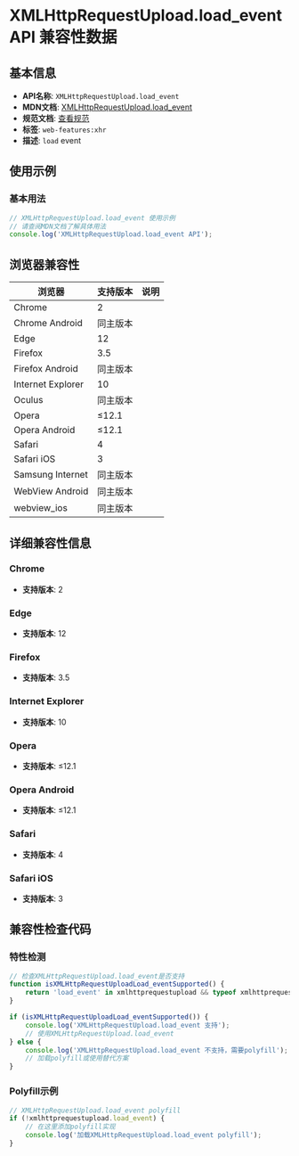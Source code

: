 # XMLHttpRequestUpload.load_event API 兼容性数据

## 基本信息

- **API名称**: `XMLHttpRequestUpload.load_event`
- **MDN文档**: [XMLHttpRequestUpload.load_event](https://developer.mozilla.org/docs/Web/API/XMLHttpRequestEventTarget/load_event)
- **规范文档**: [查看规范](https://xhr.spec.whatwg.org/#event-xhr-load,https://xhr.spec.whatwg.org/#handler-xhr-onload)
- **标签**: `web-features:xhr`
- **描述**: `load` event

## 使用示例

### 基本用法

```javascript
// XMLHttpRequestUpload.load_event 使用示例
// 请查阅MDN文档了解具体用法
console.log('XMLHttpRequestUpload.load_event API');
```

## 浏览器兼容性

| 浏览器 | 支持版本 | 说明 |
|--------|----------|------|
| Chrome | 2 |  |
| Chrome Android | 同主版本 |  |
| Edge | 12 |  |
| Firefox | 3.5 |  |
| Firefox Android | 同主版本 |  |
| Internet Explorer | 10 |  |
| Oculus | 同主版本 |  |
| Opera | ≤12.1 |  |
| Opera Android | ≤12.1 |  |
| Safari | 4 |  |
| Safari iOS | 3 |  |
| Samsung Internet | 同主版本 |  |
| WebView Android | 同主版本 |  |
| webview_ios | 同主版本 |  |

## 详细兼容性信息

### Chrome

- **支持版本**: 2

### Edge

- **支持版本**: 12

### Firefox

- **支持版本**: 3.5

### Internet Explorer

- **支持版本**: 10

### Opera

- **支持版本**: ≤12.1

### Opera Android

- **支持版本**: ≤12.1

### Safari

- **支持版本**: 4

### Safari iOS

- **支持版本**: 3

## 兼容性检查代码

### 特性检测

```javascript
// 检查XMLHttpRequestUpload.load_event是否支持
function isXMLHttpRequestUploadLoad_eventSupported() {
    return 'load_event' in xmlhttprequestupload && typeof xmlhttprequestupload.load_event === 'function';
}

if (isXMLHttpRequestUploadLoad_eventSupported()) {
    console.log('XMLHttpRequestUpload.load_event 支持');
    // 使用XMLHttpRequestUpload.load_event
} else {
    console.log('XMLHttpRequestUpload.load_event 不支持，需要polyfill');
    // 加载polyfill或使用替代方案
}
```

### Polyfill示例

```javascript
// XMLHttpRequestUpload.load_event polyfill
if (!xmlhttprequestupload.load_event) {
    // 在这里添加polyfill实现
    console.log('加载XMLHttpRequestUpload.load_event polyfill');
}
```

